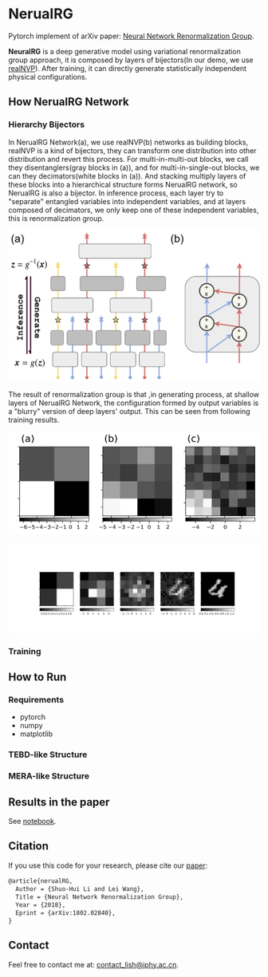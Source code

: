 

# NerualRG 

Pytorch implement of arXiv paper: [Neural Network Renormalization Group](https://arxiv.org/abs/1802.02840).

**NeuralRG** is a deep generative model using variational renormalization group approach, it is composed by layers of bijectors(In our demo, we use [realNVP](https://arxiv.org/abs/1605.08803)). After training, it can directly generate statistically independent physical configurations.

## How NerualRG Network

### Hierarchy Bijectors 

In NerualRG Network(a), we use realNVP(b) networks as building blocks, realNVP is a kind of bijectors, they can transform one distribution into other distribution and revert this process. For multi-in-multi-out blocks, we call they disentanglers(gray blocks in (a)), and for multi-in-single-out blocks, we can they decimators(white blocks in (a)). And stacking  multiply layers of these blocks into a hierarchical structure forms NerualRG network, so NerualRG is also a bijector. In inference process, each layer try to "separate" entangled variables into independent variables, and at layers composed of decimators, we only keep one of these independent variables, this is renormalization group.

![NerualRG Network](etc/Nflow.png)

The result of renormalization group is that ,in generating process, at shallow layers of NerualRG Network, the configuration formed by output variables is a "blurry" version of deep layers' output. This can be seen from following training results.

![2D Ising Configuration](etc/rg.png)

![MNIST](etc/mnist.png)

### Training



## How to Run 

### Requirements

* pytorch
* numpy
* matplotlib

### TEBD-like Structure

### MERA-like Structure

## Results in the paper

See [notebook](etc/paper.md).

## Citation

If you use this code for your research, please cite our [paper](https://arxiv.org/abs/1802.02840):

```
@article{nerualRG,
  Author = {Shuo-Hui Li and Lei Wang},
  Title = {Neural Network Renormalization Group},
  Year = {2018},
  Eprint = {arXiv:1802.02840},
}
```

## Contact

Feel free to contact me at: [contact_lish@iphy.ac.cn](mailto:contact_lish@iphy.ac.cn).






